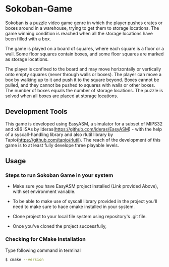 # Sokoban-Game
Sokoban is a puzzle video game genre in which the player pushes crates or boxes around in a warehouse, trying to get them to storage locations. 
The game winning condition is reached when all the storage locations have been filled with a box.

The game is played on a board of squares, where each square is a floor or a wall. Some floor squares contain boxes, and some floor squares are marked as storage locations.

The player is confined to the board and may move horizontally or vertically onto empty squares (never through walls or boxes). The player can move a box by walking up to it and push it to the square beyond. Boxes cannot be pulled, and they cannot be pushed to squares with walls or other boxes. The number of boxes equals the number of storage locations. The puzzle is solved when all boxes are placed at storage locations. 

## Development Tools

This game is developed using EasyASM, a simulator for a subset of MIPS32 and x86 ISAs by Ideras(https://github.com/ideras/EasyASM) - with the help of a syscall-handling library and also rlutil library by Tapio(https://github.com/tapio/rlutil). The reach of the development of this game is to at least fully develope three playable levels.

## Usage

### Steps to run Sokoban Game in your system
 
- Make sure you have EasyASM project installed (Link provided Above), with set environment variable.

- To be able to make use of syscall library provided in the project you'll need to make sure to hace cmake installed in your system.

- Clone project to your local file system using repository's .git file.

- Once you've cloned the project successfully, 

### Checking for CMake Installation
Type following command in terminal
```bash 
$ cmake --version
```
